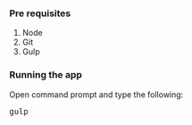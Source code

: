 <h3>Pre requisites</h3>
<ol>
    <li>Node</li>
    <li>Git</li>
    <li>Gulp</li>
</ol>

<h3>Running the app</h3>
Open command prompt and type the following:
<pre>gulp</pre>
